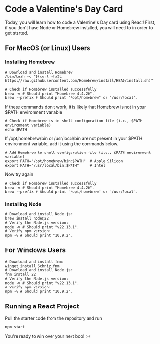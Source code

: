 # Code a Valentine's Day Card
Today, you will learn how to code a Valentine's Day card using React! First, if you don't have Node or Homebrew installed, you will need to in order to get started. 

## For MacOS (or Linux) Users 
### Installing Homebrew
```
# Download and install Homebrew
/bin/bash -c "$(curl -fsSL https://raw.githubusercontent.com/Homebrew/install/HEAD/install.sh)"

# Check if Homebrew installed successfully 
brew -v # Should print "Homebrew 4.4.20".
brew --prefix # Should print "/opt/homebrew" or "/usr/local".
```

If these commands don't work, it is likely that Homebrew is not in your $PATH environment variable

```
# Check if Homebrew is in shell configuration file (i.e., $PATH environment variable)
echo $PATH
```
If /opt/homebrew/bin or /usr/local/bin are not present in your $PATH environment variable, add it using the commands below. 
```
# Add Homebrew to shell configuration file (i.e., $PATH environment variable)
export PATH="/opt/homebrew/bin:$PATH"  # Apple Silicon
export PATH="/usr/local/bin:$PATH"     # Intel
```
Now try again
```
# Check if Homebrew installed successfully 
brew -v # Should print "Homebrew 4.4.20".
brew --prefix # Should print "/opt/homebrew" or "/usr/local".
```
### Installing Node
```
# Download and install Node.js:
brew install node@22
# Verify the Node.js version:
node -v # Should print "v22.13.1".
# Verify npm version:
npm -v # Should print "10.9.2".
```
## For Windows Users
```
# Download and install fnm:
winget install Schniz.fnm
# Download and install Node.js:
fnm install 22
# Verify the Node.js version:
node -v # Should print "v22.13.1".
# Verify npm version:
npm -v # Should print "10.9.2".
```

## Running a React Project
Pull the starter code from the repository and run
```
npm start
```
You're ready to win over your next boo! :-)